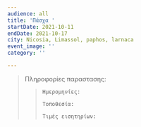 ```yaml
---
audience: all
title: 'Πάσχα '
startDate: 2021-10-11
endDate: 2021-10-17
city: Nicosia, Limassol, paphos, larnaca
event_image: ''
category: ''

---
```

> Πληροφορίες παραστασης:
>
> >     Ημερομηνίες:
> >     
> >     Τοποθεσία:
> >     
> >     Τιμές εισητηρίων: